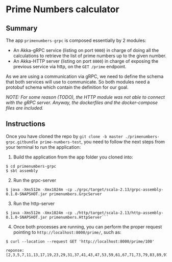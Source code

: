 # Prime Numbers calculator

## Summary
The app `primenumbers-grpc` is composed essentially by 2 modules:
- An Akka-gRPC service (listing on port `9000`) in charge of doing all the calculations to retrieve the list of prime numbers up to the given 
number.
- An Akka-HTTP server (listing on port `8000`) in charge of exposing the previous service via http, on the `GET /prime` endpoint.

As we are using a communication via gRPC, we need to define the schema that both services will use to communicate.
So both modules need a protobuf schema which contain the definition for our goal.

_NOTE: For some reason (TODO), the HTTP module was not able to connect
with the gRPC server. Anyway, the dockerfiles and the docker-compose files are included._

## Instructions

Once you have cloned the repo by `git clone -b master ./primenumbers-grpc.gitbundle prime-numbers-test`, you need to follow the next steps from your terminal to run the application:
1. Build the application from the app folder you cloned into:
```shell
$ cd primenumbers-grpc
$ sbt assembly
```
2. Run the grpc-server
```shell
$ java -Xms512m -Xmx1024m -cp ./grpc/target/scala-2.13/grpc-assembly-0.1.0-SNAPSHOT.jar primenumbers.GrpcServer
```
3. Run the http-server
```shell
$ java -Xms512m -Xmx1024m -cp ./http/target/scala-2.13/http-assembly-0.1.0-SNAPSHOT.jar primenumbers.HttpServer```
```
4. Once both processes are running, you can perform the proper request pointing to `http://localhost:8000/prime/`, such as:
```shell
$ curl --location --request GET 'http://localhost:8000/prime/100'

reponse: [2,3,5,7,11,13,17,19,23,29,31,37,41,43,47,53,59,61,67,71,73,79,83,89,97]
```